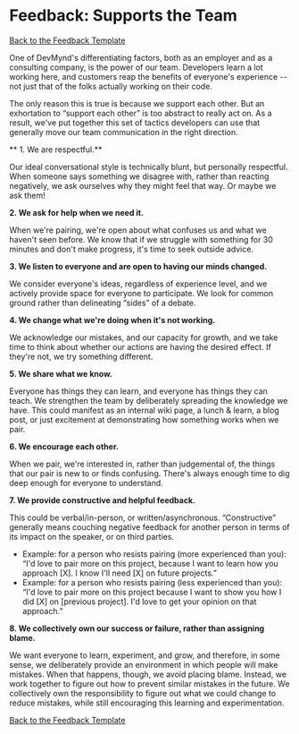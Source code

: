 # Feedback: Supports the Team

[Back to the Feedback Template](https://github.com/devmynd/handbook/blob/master/Operations/Feedback/Feedback%20Template.md)

One of DevMynd's differentiating factors, both as an employer and as a consulting company, is the power of our team. Developers learn a lot working here, and customers reap the benefits of everyone's experience -- not just that of the folks actually working on their code.

The only reason this is true is because we support each other. But an exhortation to “support each other” is too abstract to really act on. As a result, we've put together this set of tactics developers can use that generally move our team communication in the right direction.

** 1. We are respectful.**

Our ideal conversational style is technically blunt, but personally respectful. When someone says something we disagree with, rather than reacting negatively, we ask ourselves why they might feel that way. Or maybe we ask them!

**2. We ask for help when we need it.**

When we're pairing, we're open about what confuses us and what we haven't seen before. We know that if we struggle with something for 30 minutes and don't make progress, it's time to seek outside advice.

**3. We listen to everyone and are open to having our minds changed.**

We consider everyone's ideas, regardless of experience level, and we actively provide space for everyone to participate. We look for common ground rather than delineating “sides” of a debate.

**4. We change what we're doing when it's not working.**

We acknowledge our mistakes, and our capacity for growth, and we take time to think about whether our actions are having the desired effect.  If they're not, we try something different.

**5. We share what we know.**

Everyone has things they can learn, and everyone has things they can teach. We strengthen the team by deliberately spreading the knowledge we have. This could manifest as an internal wiki page, a lunch & learn, a blog post, or just excitement at demonstrating how something works when we pair.

**6. We encourage each other.**

When we pair, we're interested in, rather than judgemental of, the things that our pair is new to or finds confusing. There's always enough time to dig deep enough for everyone to understand.

**7. We provide constructive and helpful feedback.**

This could be verbal/in-person, or written/asynchronous. “Constructive”
generally means couching negative feedback for another person in terms
of its impact on the speaker, or on third parties.

* Example: for a person who resists pairing (more experienced than you): “I'd love to pair more on this project, because I want to learn how you approach [X]. I know I'll need [X] on future projects.”
* Example: for a person who resists pairing (less experienced than you): “I'd love to pair more on this project because I want to show you how I did [X] on [previous project]. I'd love to get your opinion on that approach.”

**8. We collectively own our success or failure, rather than assigning blame.**

We want everyone to learn, experiment, and grow, and therefore, in some sense, we deliberately provide an environment in which people will make mistakes. When that happens, though, we avoid placing blame. Instead, we work together to figure out how to prevent similar mistakes in the future. We collectively own the responsibility to figure out what we could change to reduce mistakes, while still encouraging this learning and experimentation.

[Back to the Feedback Template](https://github.com/devmynd/handbook/blob/master/Operations/Feedback/Feedback%20Template.md)
